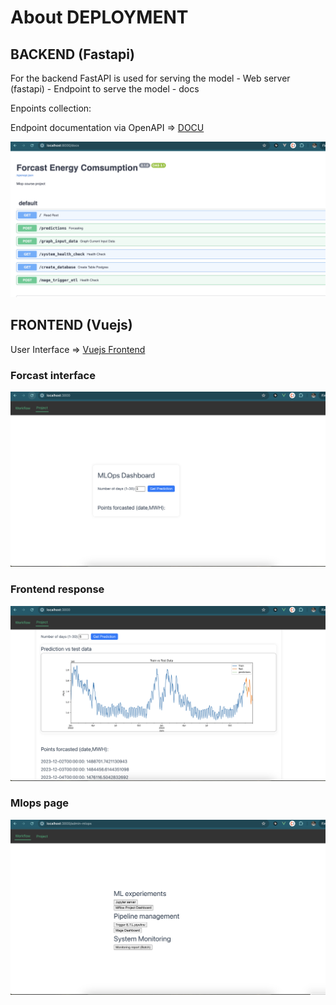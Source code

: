 # About DEPLOYMENT 

## BACKEND (Fastapi)
 For the backend FastAPI is used  for serving the model
    - Web server (fastapi)
    - Endpoint to serve the model
    - docs

Enpoints collection:

Endpoint documentation via OpenAPI => [DOCU]("http://localhost:8000/docs")

![docu](./docs/open_api_pic.png)

## FRONTEND (Vuejs)
User Interface => [Vuejs Frontend](http://localhost:3000/)


### Forcast interface
![model_interface](./docs/landing_page.png)

### Frontend response
![Response view](./docs/response_view.png)

### Mlops page
![mlops_page](./docs/mlops_page.png)
